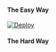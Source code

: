#### The Easy Way

[![Deploy](https://www.herokucdn.com/deploy/button.svg)](https://heroku.com/deploy?https://github.com/AsuranJ/Turbo-Renamer-Pro/master)

#### The Hard Way
